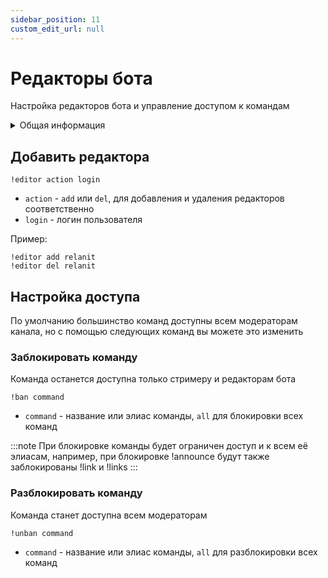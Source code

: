 ```yaml
---
sidebar_position: 11
custom_edit_url: null
---
```


# Редакторы бота

Настройка редакторов бота и управление доступом к командам

<details>
  <summary>Общая информация</summary>
  <ul>
    <li><b>Название:</b> editor</li>
    <li><b>Элиасы:</b> отсутствуют</li>
    <li><b>Кулдаун:</b> общий 5 секунд</li>
    <li><a href="https://github.com/Relanit/ModBoty/blob/master/ModBoty/cogs/editors.py"><b>Исходный код</b></a></li>
  </ul>
</details>

## Добавить редактора
`!editor action login`
- `action` - `add` или `del`, для добавления и удаления редакторов соответственно
- `login` - логин пользователя

Пример:

    !editor add relanit
    !editor del relanit

## Настройка доступа

По умолчанию большинство команд доступны всем модераторам канала, но с помощью следующих команд вы можете это изменить

### Заблокировать команду
Команда останется доступна только стримеру и редакторам бота

`!ban command`
- `command` - название или элиас команды, `all` для блокировки всех команд

:::note
При блокировке команды будет ограничен доступ и к всем её элиасам, например, при блокировке !announce будут также заблокированы !link и !links
:::

### Разблокировать команду
Команда станет доступна всем модераторам

`!unban command`
- `command` - название или элиас команды, `all` для разблокировки всех команд